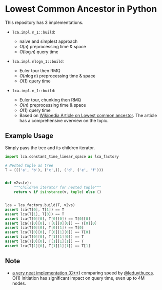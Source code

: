 # Lowest Common Ancestor in Python

This repository has 3 implementations.

- `lca.impl.n_1::build`:
  - naive and simplest approach
  - $O(n)$ preprocessing time & space
  - $O(\log n)$ query time

- `lca.impl.nlogn_1::build`:
  - Euler tour then RMQ
  - $O(n \log n)$ preprocessing time & space
  - $O(1)$ query time

- `lca.impl.n_1::build`:
  - Euler tour, chunking then RMQ
  - $O(n)$ preprocessing time & space
  - $O(1)$ query time
  - Based on [Wikipedia Article on Lowest common ancestor](https://en.wikipedia.org/wiki/Lowest_common_ancestor). The article has a comprehensive overview on the topic.

## Example Usage

Simply pass the tree and its children iterator.

```python
import lca.constant_time_linear_space as lca_factory

# Nested tuple as tree
T = ((('a', 'b'), ('c',)), ('d', ('e', 'f')))


def v2vs(v):
    """Children iterator for nested tuple"""
    return v if isinstance(v, tuple) else ()


lca = lca_factory.build(T, v2vs)
assert lca(T[0], T[1]) == T
assert lca(T[1], T[0]) == T
assert lca(T[0][0], T[0][0]) == T[0][0]
assert lca(T[0][0], T[0][0][0]) == T[0][0]
assert lca(T[0][0], T[0][1]) == T[0]
assert lca(T[0][0], T[0][1][0]) == T[0]
assert lca(T[0][0], T[1][1][0]) == T
assert lca(T[0][0], T[1][1][1]) == T
assert lca(T[1][0], T[1][1][1]) == T[1]
```

## Note

- [a very neat implementation (C++)](https://github.com/leduythuccs/LCA-Algorithms/) comparing speed by [@leduythuccs](https://github.com/leduythuccs). O(1) Initiation has significant impact on query time, even up to 4M nodes.
